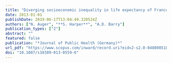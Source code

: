 ```yaml
---
title: "Diverging socioeconomic inequality in life expectancy of Francophones and Anglophones in Montréal, Québec: Tobacco to blame?"
date: 2013-01-01
publishDate: 2019-06-17T13:04:49.320524Z
authors: ["N. Auger", "**S. Harper**", "A.D. Barry"]
publication_types: ["2"]
abstract: ""
featured: false
publication: "*Journal of Public Health (Germany)*"
url_pdf: "https://www.scopus.com/inward/record.uri?eid=2-s2.0-84880851858&doi=10.1007%2fs10389-013-0559-6&partnerID=40&md5=48b47b30d464ff57afb43cf65007a2cc"
doi: "10.1007/s10389-013-0559-6"
---
```


